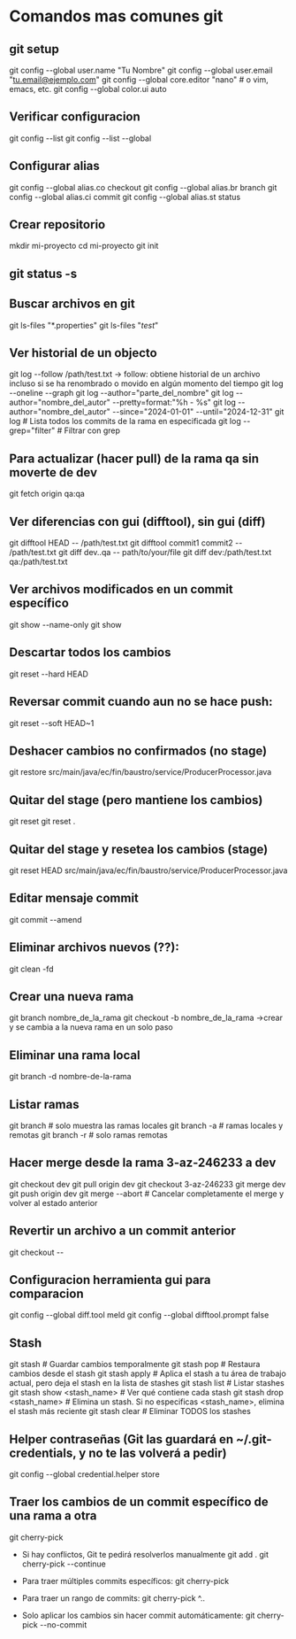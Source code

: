 # Comandos mas comunes git

## git setup
git config --global user.name "Tu Nombre"
git config --global user.email "tu.email@ejemplo.com"
git config --global core.editor "nano"  # o vim, emacs, etc.
git config --global color.ui auto

## Verificar configuracion
git config --list
git config --list --global

## Configurar alias
git config --global alias.co checkout
git config --global alias.br branch
git config --global alias.ci commit
git config --global alias.st status

## Crear repositorio
mkdir mi-proyecto
cd mi-proyecto
git init

## git status -s

## Buscar archivos en git
git ls-files "*.properties"
git ls-files "*test*"

## Ver historial de un objecto
git log --follow /path/test.txt -> follow: obtiene historial de un archivo incluso si se ha renombrado o movido en algún momento del tiempo
git log --oneline --graph
git log --author="parte_del_nombre"
git log --author="nombre_del_autor" --pretty=format:"%h - %s"
git log --author="nombre_del_autor" --since="2024-01-01" --until="2024-12-31"
git log <nombre-de-la-rama> # Lista todos los commits de la rama en especificada
git log <nombre-de-la-rama> --grep="filter" # Filtrar con grep


## Para actualizar (hacer pull) de la rama qa sin moverte de dev
git fetch origin qa:qa

## Ver diferencias con gui (difftool), sin gui (diff)
git difftool HEAD -- /path/test.txt
git difftool commit1 commit2 -- /path/test.txt
git diff dev..qa -- path/to/your/file
git diff dev:/path/test.txt qa:/path/test.txt

## Ver archivos modificados en un commit específico
git show --name-only <commit-hash>
git show <commit-hash>

## Descartar todos los cambios 
git reset --hard HEAD

## Reversar commit cuando aun no se hace push:
git reset --soft HEAD~1

## Deshacer cambios no confirmados (no stage)
git restore src/main/java/ec/fin/baustro/service/ProducerProcessor.java

## Quitar del stage (pero mantiene los cambios)
git reset <file>
git reset .

## Quitar del stage y resetea los cambios (stage)
git reset HEAD src/main/java/ec/fin/baustro/service/ProducerProcessor.java

## Editar mensaje commit
git commit --amend

## Eliminar archivos nuevos (??):
git clean -fd

## Crear una nueva rama
git branch nombre_de_la_rama
git checkout -b nombre_de_la_rama	->crear y se cambia a la nueva rama en un solo paso

## Eliminar una rama local
git branch -d nombre-de-la-rama

## Listar ramas
git branch		# solo muestra las ramas locales
git branch -a	# ramas locales y remotas
git branch -r	# solo ramas remotas

## Hacer merge desde la rama 3-az-246233 a dev
git checkout dev
git pull origin dev
git checkout 3-az-246233
git merge dev
git push origin dev
git merge --abort		# Cancelar completamente el merge y volver al estado anterior

## Revertir un archivo a un commit anterior
git checkout <commit-hash> -- <archivo>

## Configuracion herramienta gui para comparacion
git config --global diff.tool meld
git config --global difftool.prompt false

## Stash
git stash					# Guardar cambios temporalmente
git stash pop 				# Restaura cambios desde el stash
git stash apply				# Aplica el stash a tu área de trabajo actual, pero deja el stash en la lista de stashes
git stash list 				# Listar stashes
git stash show <stash_name>	# Ver qué contiene cada stash
git stash drop <stash_name>	# Elimina un stash. Si no especificas <stash_name>, elimina el stash más reciente
git stash clear				# Eliminar TODOS los stashes

## Helper contraseñas (Git las guardará en ~/.git-credentials, y no te las volverá a pedir)
git config --global credential.helper store

## Traer los cambios de un commit específico de una rama a otra
git cherry-pick <hash-del-commit>

- Si hay conflictos, Git te pedirá resolverlos manualmente
git add .
git cherry-pick --continue

- Para traer múltiples commits específicos:
git cherry-pick <commit1> <commit2> <commit3>

- Para traer un rango de commits:
git cherry-pick <commit-inicio>^..<commit-fin>

- Solo aplicar los cambios sin hacer commit automáticamente:
git cherry-pick --no-commit <hash-del-commit>